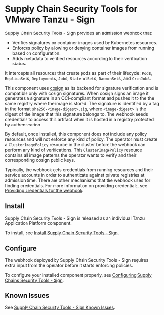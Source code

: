 # Supply Chain Security Tools for VMware Tanzu - Sign

Supply Chain Security Tools - Sign provides an admission webhook that:
- Verifies signatures on container images used by Kubernetes resources.
- Enforces policy by allowing or denying container images from running based
on configuration.
- Adds metadata to verified resources according to their verification status.

It intercepts all resources that create pods as part of their lifecycle: `Pod`s,
`ReplicaSet`s, `Deployment`s, `Job`s, `StatefulSet`s, `DaemonSet`s, and `CronJob`s.

This component uses [cosign](https://github.com/sigstore/cosign#cosign) as its
backend for signature verification and is compatible only with cosign signatures.
When cosign signs an image it generates a signature in an OCI-compliant format
and pushes it to the the same registry where the image is stored. The signature is
identified by a tag in the format `sha256-<image-digest>.sig`, where `<image-digest>`
is the digest of the image that this signature belongs to. The webhook needs
credentials to access this artifact when it is hosted in a registry protected by
authentication.

By default, once installed, this component does not include any policy resources
and will not enforce any kind of policy.
The operator must create a `ClusterImagePolicy` resource in the cluster before
the webhook can perform any kind of verifications. This `ClusterImagePolicy`
resource contains all image patterns the operator wants to verify and their
corresponding cosign public keys.

Typically, the webhook gets credentials from running resources and their service
accounts in order to authenticate against private registries at admission time.
There are other mechanisms that the webhook uses for finding credentials.
For more information on providing credentials, see
[Providing credentials for the webhook](configuring.md#proving-credentials-for-the-webhook).

## Install

Supply Chain Security Tools - Sign is released as an individual Tanzu Application
Platform component.

To install, see [Install Supply Chain Security Tools - Sign](../install-components.md#install-scst-sign).

## Configure

The webhook deployed by Supply Chain Security Tools - Sign requires extra input
from the operator before it starts enforcing policies.

To configure your installed component properly, see
[Configuring Supply Chains Security Tools - Sign](configuring.md).

## Known Issues

See [Supply Chain Security Tools - Sign Known Issues](known_issues.md).
